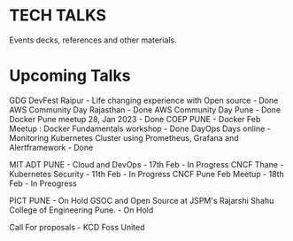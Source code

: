 # TECH TALKS

Events decks, references and other materials.


# Upcoming Talks



GDG DevFest Raipur - Life changing experience with Open source - Done
AWS Community Day Rajasthan - Done
AWS Community Day Pune - Done
Docker Pune meetup 28, Jan 2023 - Done
COEP PUNE - Docker Feb Meetup : Docker Fundamentals workshop - Done
DayOps Days online  - Monitoring Kubernetes Cluster using Prometheus, Grafana and Alertframework - Done

MIT ADT PUNE - Cloud and DevOps - 17th Feb - In Progress
CNCF Thane - Kubernetes Security - 11th Feb - In Progress
CNCF Pune Feb Meetup - 18th Feb - In Preogress

PICT PUNE - On Hold
GSOC and Open Source at JSPM's Rajarshi Shahu College of Engineering Pune. - On Hold

Call For proposals - 
KCD
Foss United
